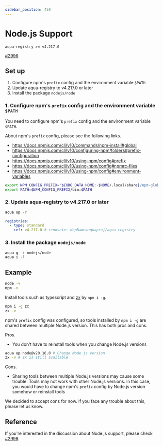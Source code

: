 ```yaml
---
sidebar_position: 450
---
```


# Node.js Support

`aqua-registry >= v4.217.0`

[#2996](https://github.com/aquaproj/aqua/issues/2996)

## Set up

1. Configure npm's `prefix` config and the environment variable `$PATH`
1. Update aqua-registry to v4.217.0 or later
1. Install the package `nodejs/node`

### 1. Configure npm's `prefix` config and the environment variable `$PATH`

You need to configure npm's `prefix` config and the environment variable `$PATH`.

About npm's `prefix` config, please see the following links.

- https://docs.npmjs.com/cli/v10/commands/npm-install#global
- https://docs.npmjs.com/cli/v10/configuring-npm/folders#prefix-configuration
- https://docs.npmjs.com/cli/v10/using-npm/config#prefix
- https://docs.npmjs.com/cli/v10/using-npm/config#npmrc-files
- https://docs.npmjs.com/cli/v10/using-npm/config#environment-variables

```sh
export NPM_CONFIG_PREFIX="${XDG_DATA_HOME:-$HOME/.local/share}/npm-global" # You can change the path freely
export PATH=$NPM_CONFIG_PREFIX/bin:$PATH
```

### 2. Update aqua-registry to v4.217.0 or later

```sh
aqua up -r
```

```yaml
registries:
  - type: standard
    ref: v4.217.0 # renovate: depName=aquaproj/aqua-registry
```

### 3. Install the package `nodejs/node`

```sh
aqua g -i nodejs/node
aqua i -l
```

## Example

```sh
node -v
npm -v
```

Install tools such as typescript and [zx](https://github.com/google/zx) by `npm i -g`.

```sh
npm i -g zx
zx -v
```

npm's `prefix` config was configured, so tools installed by `npm i -g` are shared between multiple Node.js version.
This has both pros and cons.

Pros.

- You don't have to reinstall tools when you change Node.js versions

```sh
aqua up node@v20.16.0 # Change Node.js version
zx -v # zx is still available
```

Cons.

- Sharing tools between multiple Node.js versions may cause some trouble. Tools may not work with other Node.js versions. In this case, you would have to change npm's `prefix` config by Node.js version somehow or reinstall tools

We decided to accept cons for now.
If you face any trouble about this, please let us know.

## Reference

If you're interested in the discussion about Node.js support, please check [#2996](https://github.com/aquaproj/aqua/issues/2996).
